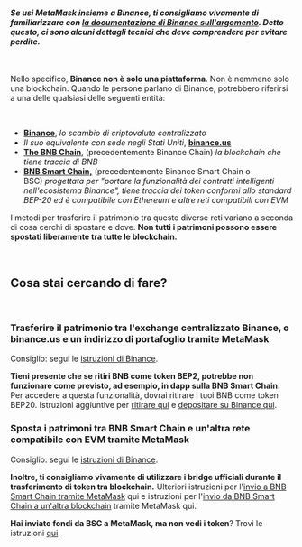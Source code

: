 #### *Se usi MetaMask insieme a Binance, ti consigliamo vivamente di familiarizzare con [la documentazione di Binance sull'argomento](https://docs.binance.org/smart-chain/wallet/metamask.html). Detto questo, ci sono alcuni dettagli tecnici che **deve comprendere per evitare perdite**.*


 


Nello specifico, **Binance non è solo una piattaforma**. Non è nemmeno solo una blockchain. Quando le persone parlano di Binance, potrebbero riferirsi a una delle qualsiasi delle seguenti entità:


 


* [**Binance**](https://www.binance.com/en), *lo scambio di criptovalute centralizzato*
* *Il suo equivalente con sede negli Stati Uniti*, [**binance.us**](https://www.binance.us/en/home)
* [**The BNB Chain**](https://www.binance.com/en/blog/all/binance-chain-blockchain-for-exchanging-the-world-304219301536473088), (precedentemente Binance Chain) *la blockchain che tiene traccia di BNB*
* [**BNB Smart Chain,**](https://www.binance.org/en/smartChain) (precedentemente Binance Smart Chain o BSC) *progettata per "portare la funzionalità dei contratti intelligenti nell'ecosistema Binance", tiene traccia dei token conformi allo standard BEP-20 ed è compatibile con Ethereum e altre reti compatibili con EVM*


I metodi per trasferire il patrimonio tra queste diverse reti variano a seconda di cosa cerchi di spostare e dove. **Non tutti i patrimoni possono essere spostati liberamente tra tutte le blockchain.**


 


Cosa stai cercando di fare?
---------------------------


 


### Trasferire il patrimonio tra l'exchange centralizzato Binance, o binance.us e un indirizzo di portafoglio tramite MetaMask


Consiglio: segui le [istruzioni di Binance](https://www.binance.com/en/support/faq/115003670492). 


**Tieni presente che se ritiri BNB come token BEP2, potrebbe non funzionare come previsto, ad esempio, in dapp sulla BNB Smart Chain.** Per accedere a questa funzionalità, dovrai ritirare i tuoi BNB come token BEP20. Istruzioni aggiuntive per [ritirare qui](https://support.metamask.io/hc/en-us/articles/4416069050011) e [depositare su Binance qui](https://support.metamask.io/hc/en-us/articles/4411972525851).  
  



### Sposta i patrimoni tra BNB Smart Chain e un'altra rete compatibile con EVM tramite MetaMask


Consiglio: segui le [istruzioni di Binance](https://academy.binance.com/en/articles/how-to-recover-crypto-transferred-to-the-wrong-network-on-binance). 


**Inoltre, ti consigliamo vivamente di utilizzare i bridge ufficiali durante il trasferimento di token tra blockchain.** Ulteriori istruzioni per l'[invio a BNB Smart Chain tramite MetaMask](https://support.metamask.io/hc/en-us/articles/360059408871) qui e istruzioni per l'[invio da BNB Smart Chain a un'altra blockchain](https://support.metamask.io/hc/en-us/articles/4404464724635) tramite MetaMask qui. 


**Hai inviato fondi da BSC a MetaMask, ma non vedi i token**? Trovi le istruzioni [qui](https://support.metamask.io/hc/en-us/articles/360059876052).


 


